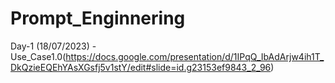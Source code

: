 # Prompt_Enginnering
Day-1 (18/07/2023) - Use_Case1.0(https://docs.google.com/presentation/d/1IPqQ_IbAdArjw4ih1T_DkQzieEQEhYAsXGsfj5v1stY/edit#slide=id.g23153ef9843_2_96)
